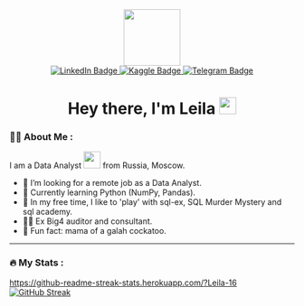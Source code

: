 <div id="header" align="center">
  <img src="https://media4.giphy.com/media/v1.Y2lkPTc5MGI3NjExZzdha2k5dWc4NXkxMG1jdmczdmo0YTc0NXQ2OWU3eDduNWpxczhpeiZlcD12MV9pbnRlcm5hbF9naWZfYnlfaWQmY3Q9cw/iV6Ykak9ZBzgX7tOk6/giphy.gif" width="100"/>



<div id="badges" align="center">
  <a href="your-linkedin-URL">
    <img src="https://img.shields.io/badge/LinkedIn-blue?style=for-the-badge&logo=linkedin&logoColor=white" alt="LinkedIn Badge"/>
  </a>
    <a href="your-twitter-URL">
    <img src="https://img.shields.io/badge/Kaggle-white?style=for-the-badge&logo=kaggle&logoColor=blue" alt="Kaggle Badge"/>
  </a>
  <a href="https://t.me/Leila_B16">
    <img src="https://img.shields.io/badge/Telegram-blue?style=for-the-badge&logo=telegram&logoColor=white" alt="Telegram Badge"/>
  </a>
</div>


<h1>
  Hey there, I'm Leila
  <img src="https://media.giphy.com/media/hvRJCLFzcasrR4ia7z/giphy.gif" width="30px"/>
</h1>
</div>

### :woman_technologist: About Me :
I am a Data Analyst <img src="https://media.giphy.com/media/WUlplcMpOCEmTGBtBW/giphy.gif" width="30"> from Russia, Moscow.
- :mag_right: I’m looking for a remote job as a Data Analyst.
- :dart: Currently learning Python (NumPy, Pandas).
- :jigsaw: In my free time, I like to 'play' with sql-ex, SQL Murder Mystery and sql academy.
- :woman_office_worker: Ex Big4 auditor and consultant.
- :parrot: Fun fact: mama of a galah cockatoo.

---

### :fire: My Stats :
https://github-readme-streak-stats.herokuapp.com/?Leila-16
[![GitHub Streak](https://streak-stats.demolab.com?Leila-16-username&theme=transparent&hide_border=true&mode=weekly&fire=FF2222&dates=2C68F6&currStreakLabel=2C68F6&currStreakNum=2C68F6)](https://git.io/streak-stats)

